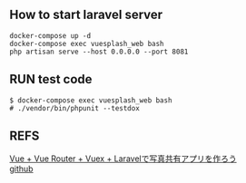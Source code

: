 ## How to start laravel server
```
docker-compose up -d
docker-compose exec vuesplash_web bash
php artisan serve --host 0.0.0.0 --port 8081
```
## RUN test code
```
$ docker-compose exec vuesplash_web bash
# ./vendor/bin/phpunit --testdox
```

## REFS
[Vue + Vue Router + Vuex + Laravelで写真共有アプリを作ろう](https://www.hypertextcandy.com/vue-laravel-tutorial-introduction) \
[github](https://github.com/MasahiroHarada/vuesplash-6/tree/ch-3)
